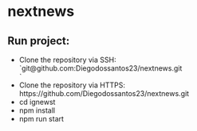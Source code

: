<h1>nextnews</h1>

  <h2> Run project: </h2>
  <ul>
  <li>Clone the repository via SSH: `git@github.com:Diegodossantos23/nextnews.git </li>`
    <li>Clone the repository via HTTPS: https://github.com/Diegodossantos23/nextnews.git </li>
    <li>cd ignewst</li>
    <li>npm install</li>
    <li>npm run start</li>
  </ul>

